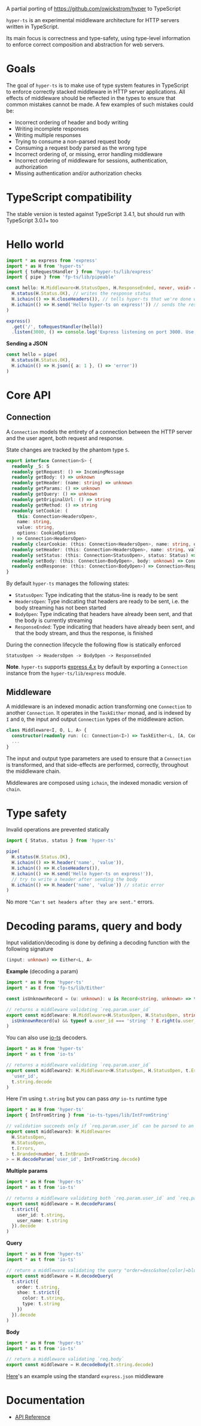 A partial porting of https://github.com/owickstrom/hyper to TypeScript

`hyper-ts` is an experimental middleware architecture for HTTP servers written in TypeScript.

Its main focus is correctness and type-safety, using type-level information to enforce correct composition and
abstraction for web servers.

# Goals

The goal of `hyper-ts` is to make use of type system features in TypeScript to enforce correctly stacked middleware in
HTTP server applications. All effects of middleware should be reflected in the types to ensure that common mistakes
cannot be made. A few examples of such mistakes could be:

- Incorrect ordering of header and body writing
- Writing incomplete responses
- Writing multiple responses
- Trying to consume a non-parsed request body
- Consuming a request body parsed as the wrong type
- Incorrect ordering of, or missing, error handling middleware
- Incorrect ordering of middleware for sessions, authentication, authorization
- Missing authentication and/or authorization checks

# TypeScript compatibility

The stable version is tested against TypeScript 3.4.1, but should run with TypeScript 3.0.1+ too

# Hello world

```ts
import * as express from 'express'
import * as H from 'hyper-ts'
import { toRequestHandler } from 'hyper-ts/lib/express'
import { pipe } from 'fp-ts/lib/pipeable'

const hello: H.Middleware<H.StatusOpen, H.ResponseEnded, never, void> = pipe(
  H.status(H.Status.OK), // writes the response status
  H.ichain(() => H.closeHeaders()), // tells hyper-ts that we're done with the headers
  H.ichain(() => H.send('Hello hyper-ts on express!')) // sends the response as text
)

express()
  .get('/', toRequestHandler(hello))
  .listen(3000, () => console.log('Express listening on port 3000. Use: GET /'))
```

**Sending a JSON**

```ts
const hello = pipe(
  H.status(H.Status.OK),
  H.ichain(() => H.json({ a: 1 }, () => 'error'))
)
```

# Core API

## Connection

A `Connection` models the entirety of a connection between the HTTP server and the user agent, both
request and response.

State changes are tracked by the phantom type `S`.

```ts
export interface Connection<S> {
  readonly _S: S
  readonly getRequest: () => IncomingMessage
  readonly getBody: () => unknown
  readonly getHeader: (name: string) => unknown
  readonly getParams: () => unknown
  readonly getQuery: () => unknown
  readonly getOriginalUrl: () => string
  readonly getMethod: () => string
  readonly setCookie: (
    this: Connection<HeadersOpen>,
    name: string,
    value: string,
    options: CookieOptions
  ) => Connection<HeadersOpen>
  readonly clearCookie: (this: Connection<HeadersOpen>, name: string, options: CookieOptions) => Connection<HeadersOpen>
  readonly setHeader: (this: Connection<HeadersOpen>, name: string, value: string) => Connection<HeadersOpen>
  readonly setStatus: (this: Connection<StatusOpen>, status: Status) => Connection<HeadersOpen>
  readonly setBody: (this: Connection<BodyOpen>, body: unknown) => Connection<ResponseEnded>
  readonly endResponse: (this: Connection<BodyOpen>) => Connection<ResponseEnded>
}
```

By default `hyper-ts` manages the following states:

- `StatusOpen`: Type indicating that the status-line is ready to be sent
- `HeadersOpen`: Type indicating that headers are ready to be sent, i.e. the body streaming has not been started
- `BodyOpen`: Type indicating that headers have already been sent, and that the body is currently streaming
- `ResponseEnded`: Type indicating that headers have already been sent, and that the body stream, and thus the response, is finished

During the connection lifecycle the following flow is statically enforced

```
StatusOpen -> HeadersOpen -> BodyOpen -> ResponseEnded
```

**Note**. `hyper-ts` supports [express 4.x](http://expressjs.com/) by default by exporting a `Connection` instance from the `hyper-ts/lib/express` module.

## Middleware

A middleware is an indexed monadic action transforming one `Connection` to another `Connection`. It operates in the `TaskEither` monad,
and is indexed by `I` and `O`, the input and output `Connection` types of the middleware action.

```ts
class Middleware<I, O, L, A> {
  constructor(readonly run: (c: Connection<I>) => TaskEither<L, [A, Connection<O>]>) {}
  ...
}
```

The input and output type parameters are used to ensure that a `Connection` is transformed, and that side-effects are
performed, correctly, throughout the middleware chain.

Middlewares are composed using `ichain`, the indexed monadic version of `chain`.

# Type safety

Invalid operations are prevented statically

```ts
import { Status, status } from 'hyper-ts'

pipe(
  H.status(H.Status.OK),
  H.ichain(() => H.header('name', 'value')),
  H.ichain(() => H.closeHeaders()),
  H.ichain(() => H.send('Hello hyper-ts on express!')),
  // try to write a header after sending the body
  H.ichain(() => H.header('name', 'value')) // static error
)
```

No more `"Can't set headers after they are sent."` errors.

# Decoding params, query and body

Input validation/decoding is done by defining a decoding function with the following signature

```ts
(input: unknown) => Either<L, A>
```

**Example** (decoding a param)

```ts
import * as H from 'hyper-ts'
import * as E from 'fp-ts/lib/Either'

const isUnknownRecord = (u: unknown): u is Record<string, unknown> => typeof u === 'object' && u !== null

// returns a middleware validating `req.param.user_id`
export const middleware: H.Middleware<H.StatusOpen, H.StatusOpen, string, string> = H.decodeParam('user_id', u =>
  isUnknownRecord(u) && typeof u.user_id === 'string' ? E.right(u.user_id) : E.left('cannot read param user_id')
)
```

You can also use [io-ts](https://github.com/gcanti/io-ts) decoders.

```ts
import * as H from 'hyper-ts'
import * as t from 'io-ts'

// returns a middleware validating `req.param.user_id`
export const middleware2: H.Middleware<H.StatusOpen, H.StatusOpen, t.Errors, string> = H.decodeParam(
  'user_id',
  t.string.decode
)
```

Here I'm using `t.string` but you can pass _any_ `io-ts` runtime type

```ts
import * as H from 'hyper-ts'
import { IntFromString } from 'io-ts-types/lib/IntFromString'

// validation succeeds only if `req.param.user_id` can be parsed to an integer
export const middleware3: H.Middleware<
  H.StatusOpen,
  H.StatusOpen,
  t.Errors,
  t.Branded<number, t.IntBrand>
> = H.decodeParam('user_id', IntFromString.decode)
```

**Multiple params**

```ts
import * as H from 'hyper-ts'
import * as t from 'io-ts'

// returns a middleware validating both `req.param.user_id` and `req.param.user_name`
export const middleware = H.decodeParams(
  t.strict({
    user_id: t.string,
    user_name: t.string
  }).decode
)
```

**Query**

```ts
import * as H from 'hyper-ts'
import * as t from 'io-ts'

// return a middleware validating the query "order=desc&shoe[color]=blue&shoe[type]=converse"
export const middleware = H.decodeQuery(
  t.strict({
    order: t.string,
    shoe: t.strict({
      color: t.string,
      type: t.string
    })
  }).decode
)
```

**Body**

```ts
import * as H from 'hyper-ts'
import * as t from 'io-ts'

// return a middleware validating `req.body`
export const middleware = H.decodeBody(t.string.decode)
```

[Here](examples/json-middleware.ts)'s an example using the standard `express.json` middleware

# Documentation

- [API Reference](https://gcanti.github.io/hyper-ts/)
